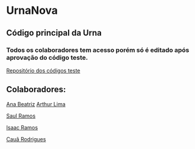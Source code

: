 # UrnaNova

## Código principal da Urna
### Todos os colaboradores tem acesso porém só é editado após aprovação do código teste.
<a target="_blank" href="https://github.com/VotoVeritas/UrnaTestes">Repositório dos códigos teste</a>

## Colaboradores:
<a target="_blank" href="https://github.com/AnaBeatrizCarvalhoMenezes">Ana Beatriz</a> <a target="_blank" href="https://github.com/Arthur-Lima07">Arthur Lima</a>

<a target="_blank" href="https://github.com/hattasho">Saul Ramos</a>

<a target="_blank" href="https://github.com/IsaacMaf">Isaac Ramos</a>

<a target="_blank" href="https://github.com/CauaRodrigues08">Cauã Rodrigues</a>



